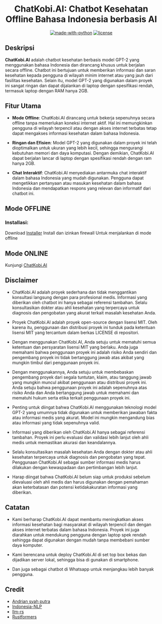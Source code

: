 <div align="center">
  <h1>ChatKobi.AI: Chatbot Kesehatan Offline Bahasa Indonesia berbasis AI</h1>
  
  [![made-with-python](https://img.shields.io/badge/Made%20with-Python-1f425f.svg)](https://www.python.org/)
  [![license](https://img.shields.io/github/license/andri-jpg/chatwaifu)](LICENSE)
</div>

## Deskripsi

**ChatKobi.AI** adalah chatbot kesehatan berbasis model GPT-2 yang menggunakan bahasa Indonesia dan dirancang khusus untuk berjalan secara offline. Chatbot ini bertujuan untuk memberikan informasi dan saran kesehatan kepada pengguna di wilayah minim internet atau yang jauh dari fasilitas kesehatan. Selain itu, model GPT-2 yang digunakan dalam proyek ini sangat ringan dan dapat dijalankan di laptop dengan spesifikasi rendah, termasuk laptop dengan RAM hanya 2GB.

## Fitur Utama

- **Mode Offline**: ChatKobi.AI dirancang untuk bekerja sepenuhnya secara offline tanpa memerlukan koneksi internet aktif. Hal ini memungkinkan pengguna di wilayah terpencil atau dengan akses internet terbatas tetap dapat mengakses informasi kesehatan dalam bahasa Indonesia.

- **Ringan dan Efisien**: Model GPT-2 yang digunakan dalam proyek ini telah dioptimalkan untuk ukuran yang lebih kecil, sehingga mengurangi kebutuhan memori dan daya komputasi. Dengan demikian, ChatKobi.AI dapat berjalan lancar di laptop dengan spesifikasi rendah dengan ram hanya 2GB.

- **Chat Interaktif**: ChatKobi.AI menyediakan antarmuka chat interaktif dalam bahasa Indonesia yang mudah digunakan. Pengguna dapat mengetikkan pertanyaan atau masukan kesehatan dalam bahasa Indonesia dan mendapatkan respons yang relevan dan informatif dari chatbot ini.

## Mode OFFLINE

### Installasi:

Download [Installer](https://github.com/andri-jpg/ChatKobi.AI/releases/download/0.1.0/chatkobi_installer.exe)
Install dan izinkan firewall
Untuk menjalankan di mode offline

## Mode ONLINE

Kunjungi [ChatKobi.AI](https://chatkobi.streamlit.app/)
 

## Disclaimer

- ChatKobi.AI adalah proyek sederhana dan tidak menggantikan konsultasi langsung dengan para profesional medis. Informasi yang diberikan oleh chatbot ini hanya sebagai referensi tambahan. Selalu konsultasikan dokter atau ahli kesehatan yang terpercaya untuk diagnosis dan pengobatan yang akurat terkait masalah kesehatan Anda.

- Proyek ChatKobi.AI adalah proyek open-source dengan lisensi MIT. Oleh karena itu, penggunaan dan distribusi proyek ini tunduk pada ketentuan lisensi MIT yang tercantum dalam berkas LICENSE di repositori.

- Dengan menggunakan ChatKobi.AI, Anda setuju untuk mematuhi semua ketentuan dan persyaratan lisensi MIT yang berlaku. Anda juga memahami bahwa penggunaan proyek ini adalah risiko Anda sendiri dan pengembang proyek ini tidak bertanggung jawab atas akibat yang mungkin timbul dari penggunaan proyek ini.

- Dengan menggunakannya, Anda setuju untuk membebaskan pengembang proyek dari segala tuntutan, klaim, atau tanggung jawab yang mungkin muncul akibat penggunaan atau distribusi proyek ini. Anda setuju bahwa penggunaan proyek ini adalah sepenuhnya atas risiko Anda dan Anda bertanggung jawab untuk memahami dan mematuhi hukum serta etika terkait penggunaan proyek ini.

- Penting untuk diingat bahwa ChatKobi.AI menggunakan teknologi model GPT-2 yang umumnya tidak digunakan untuk memberikan jawaban fakta atau informasi medis yang akurat. Model ini mungkin mengandung bias atau informasi yang tidak sepenuhnya valid.

- Informasi yang diberikan oleh ChatKobi.AI hanya sebagai referensi tambahan. Proyek ini perlu evaluasi dan validasi lebih lanjut oleh ahli medis untuk memastikan akurasi dan keandalannya.

- Selalu konsultasikan masalah kesehatan Anda dengan dokter atau ahli kesehatan terpercaya untuk diagnosis dan pengobatan yang tepat. Penggunaan ChatKobi.AI sebagai sumber informasi medis harus dilakukan dengan kewaspadaan dan pertimbangan lebih lanjut.

- Harap diingat bahwa ChatKobi.AI belum siap untuk produksi sebelum dievaluasi oleh ahli medis dan harus digunakan dengan pemahaman akan keterbatasan dan potensi ketidakakuratan informasi yang diberikan.
  
## Catatan

- Kami berharap ChatKobi.AI dapat membantu meningkatkan akses informasi kesehatan bagi masyarakat di wilayah terpencil dan dengan akses internet terbatas dalam bahasa Indonesia. Proyek ini juga diarahkan untuk mendukung pengguna dengan laptop spek rendah sehingga dapat digunakan dengan mudah tanpa membebani sumber daya komputer.

- Kami berencana untuk deploy ChatKobi.AI di set top box bekas dan dijadikan server lokal, sehingga bisa di gunakan di smartphone.

- Dan juga sebagai chatbot di Whatsapp untuk menjangkau lebih banyak pengguna.

## Credit
- [Andrian syah putra](https://huggingface.co/AndriLawrence/gpt2-chatkobi-ai)
- [Indonesia-NLP](https://huggingface.co/indonesian-nlp/gpt2-medium-indonesian)
- [llm-rs](https://github.com/LLukas22/llm-rs-python)
- [Rustformers](https://github.com/rustformers/llm)
